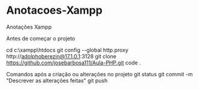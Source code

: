 # Anotacoes-Xampp
Anotações Xampp


Antes de começar o projeto

cd c:\xampp\htdocs
git config --global http.proxy http://adolphoberezin@17.1.0.1:3128
git clone https://github.com/josebarbosa111/Aula-PHP.git
code .

Comandos após a criação ou alterações no projeto
git status
git commit -m "Descrever as alterações feitas"
git push
